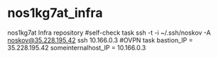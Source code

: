 # nos1kg7at_infra
nos1kg7at Infra repository
#self-check task
ssh -t -i ~/.ssh/noskov -A noskov@35.228.195.42 ssh 10.166.0.3
#OVPN task
bastion_IP = 35.228.195.42
someinternalhost_IP = 10.166.0.3

